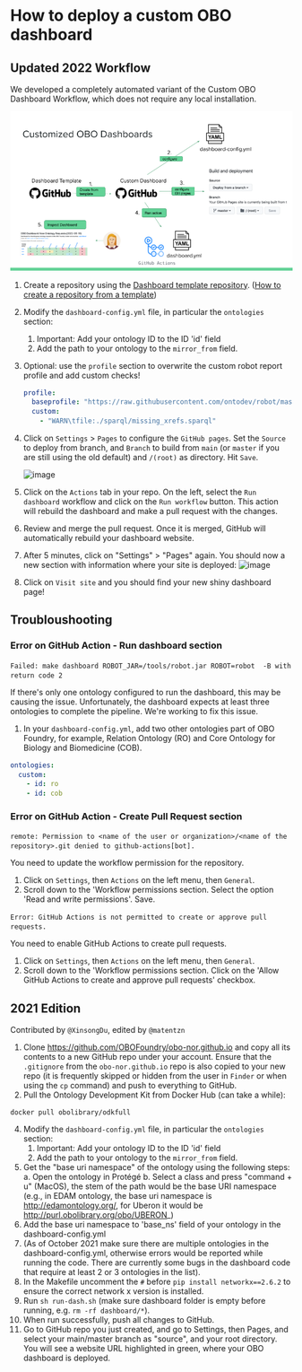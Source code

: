 # How to deploy a custom OBO dashboard

## Updated 2022 Workflow

We developed a completely automated variant of the Custom OBO Dashboard Workflow, which does not require any local installation.

![deploy-custom-obo-dashboard workflow](../images/howtoguides/deploy-custom-dashboard-workflow.png)

1. Create a repository using the [Dashboard template repository](https://github.com/OBOFoundry/dashboard-template). ([How to create a repository from a template](https://docs.github.com/en/repositories/creating-and-managing-repositories/creating-a-repository-from-a-template))
1. Modify the `dashboard-config.yml` file, in particular the `ontologies` section:
    1. Important: Add your ontology ID to the ID 'id' field
    2. Add the path to your ontology to the `mirror_from` field.
1. Optional: use the `profile` section to overwrite the custom robot report profile and add custom checks!

   ```yaml
   profile:
     baseprofile: "https://raw.githubusercontent.com/ontodev/robot/master/robot-core/src/main/resources/report_profile.txt"
     custom:
       - "WARN\tfile:./sparql/missing_xrefs.sparql"
    ```

 1. Click on `Settings` > `Pages` to configure the `GitHub pages`. Set the `Source` to deploy from branch, and `Branch` to build from `main` (or `master` if you are still using the old default) and `/(root)` as directory. Hit `Save`.

     <img width="322" alt="image" src="https://user-images.githubusercontent.com/7070631/192293973-891b400d-c9f1-46d8-aff1-4bc3e6083c43.png">
     
 1. Click on the `Actions` tab in your repo. On the left, select the `Run dashboard` workflow and click on the `Run workflow` button. This action will rebuild the dashboard and make a pull request with the changes.
 1. Review and merge the pull request. Once it is merged, GitHub will automatically rebuild your dashboard website.
 1. After 5 minutes, click on "Settings" > "Pages" again. You should now a new section with information where your site is deployed: 
     <img width="840" alt="image" src="https://user-images.githubusercontent.com/7070631/192295512-4ebf505c-c6e1-4448-9b22-735df8317eef.png">
 1. Click on `Visit site` and you should find your new shiny dashboard page!

## Troubloushooting

### Error on GitHub Action - Run dashboard section

`Failed: make dashboard ROBOT_JAR=/tools/robot.jar ROBOT=robot  -B with return code 2`

If there's only one ontology configured to run the dashboard, this may be causing the issue. Unfortunately, the dashboard expects at least three ontologies to complete the pipeline. We're working to fix this issue.

1. In your `dashboard-config.yml`, add two other ontologies part of OBO Foundry, for example, Relation Ontology (RO) and Core Ontology for Biology and Biomedicine (COB).

```yaml
ontologies:
  custom:
    - id: ro
    - id: cob
```

### Error on GitHub Action - Create Pull Request section

`remote: Permission to <name of the user or organization>/<name of the repository>.git denied to github-actions[bot].`

You need to update the workflow permission for the repository.

1. Click on `Settings`, then `Actions` on the left menu, then `General`.
1. Scroll down to the 'Workflow permissions section. Select the option 'Read and write permissions'. Save.

`Error: GitHub Actions is not permitted to create or approve pull requests.`

You need to enable GitHub Actions to create pull requests.

1. Click on `Settings`, then `Actions` on the left menu, then `General`.
1. Scroll down to the 'Workflow permissions section. Click on the 'Allow GitHub Actions to create and approve pull requests' checkbox.

 
## 2021 Edition

Contributed by `@XinsongDu`, edited by `@matentzn`

1. Clone https://github.com/OBOFoundry/obo-nor.github.io and copy all its contents to a new GitHub repo under your account. Ensure that the `.gitignore` from the `obo-nor.github.io` repo is also copied to your new repo (it is frequently skipped or hidden from the user in `Finder` or when using the `cp` command) and push to everything to GitHub.
2. Pull the Ontology Development Kit from Docker Hub (can take a while):

```
docker pull obolibrary/odkfull
```

4. Modify the `dashboard-config.yml` file, in particular the `ontologies` section:
   1. Important: Add your ontology ID to the ID 'id' field
   2. Add the path to your ontology to the `mirror_from` field.
5. Get the "base uri namespace" of the ontology using the following steps:
   a. Open the ontology in Protégé
   b. Select a class and press "command + u" (MacOS), the stem of the path would be the base URI namespace (e.g., in EDAM ontology, the base uri namespace is http://edamontology.org/, for Uberon it would be http://purl.obolibrary.org/obo/UBERON_)
6. Add the base uri namespace to 'base_ns' field of your ontology in the dashboard-config.yml
7. (As of October 2021 make sure there are multiple ontologies in the dashboard-config.yml, otherwise errors would be reported while running the code. There are currently some bugs in the dashboard code that require at least 2 or 3 ontologies in the list).
8. In the Makefile uncomment the `#` before `pip install networkx==2.6.2` to ensure the correct network x version is installed.
9. Run `sh run-dash.sh` (make sure dashboard folder is empty before running, e.g. `rm -rf dashboard/*`).
10. When run successfully, push all changes to GitHub.
11. Go to GitHub repo you just created, and go to Settings, then Pages, and select your main/master branch as "source", and your root directory. You will see a website URL highlighted in green, where your OBO dashboard is deployed.



